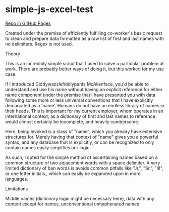 # simple-js-excel-test
<a href="https://maldici.github.io/simple-js-excel-test/" target="_blank" rel="noopener">
  
  
Repo in GitHub Pages
</a>


Created under the premise of efficiently fulfilling co-worker's basic request to clean and prepare data formatted as a raw list of first and last names with no delimiters. Regex is not used.


Theory


This is an incredibly simple script that I used to solve a particular problem at work. There are probably better ways of doing it, but this worked for my use case.


If I introduced Giddywazzlefiddlypants McAlienface, you'd be able to understand and use his name without having an explicit reference for either name component under the premise that I have presented you with data following some more or less universal conventions that I have explicitly demarcated as a 'name'. Humans do not have an endless library of names in their heads. This is important for my current employer, whom operates in an international context, as a dictionary of first and last names to reference would almost certainly be incomplete, and heavily cumbersome.

Here, being invoked is a class of "name", which you already have extensive structures for. Merely having that context of "name" gives you a powerful syntax, and any database that is explicitly, or can be recognized to only contain names easily simplifies our logic.


As such, I opted for the simple method of ascertaining names based on a common structure of two adjacement words with a space delimiter. A very limited dictionary of ban words is avoids common pitfalls like "Jr.", "Sr.", "III", or one letter initials., which can easily be expanded upon in more languages.


Limitations


Middle names (dictionary logic might be necessary here), data with any content except for names, unconventional unhyphenated names
